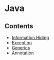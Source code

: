 # Java

## Contents

- [Information Hiding](https://github.com/solarsdev/TIL/blob/master/Java/information_hiding.md)
- [Exception](https://github.com/solarsdev/TIL/blob/master/Java/exception.md)
- [Generics](https://github.com/solarsdev/TIL/blob/master/Java/generics.md)
- [Annotation](https://github.com/solarsdev/TIL/blob/master/Java/annotation.md)
